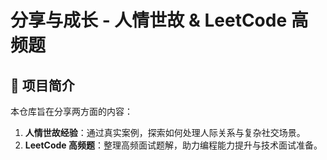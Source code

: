 # 分享与成长 - 人情世故 & LeetCode 高频题

## 🌟 项目简介

本仓库旨在分享两方面的内容：
1. **人情世故经验**：通过真实案例，探索如何处理人际关系与复杂社交场景。
2. **LeetCode 高频题**：整理高频面试题解，助力编程能力提升与技术面试准备。